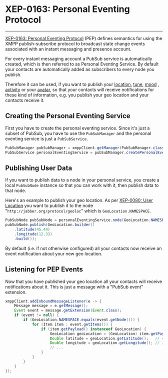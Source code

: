 # XEP-0163: Personal Eventing Protocol
---

[XEP-0163: Personal Eventing Protocol][PEP] (PEP) defines semantics for using the XMPP publish-subscribe protocol to
broadcast state change events associated with an instant messaging and presence account.

For every instant messaging account a PubSub service is automatically created, which is then referred to as Personal
Eventing Service. By default your contacts are automatically added as subscribers to every node you publish.

Therefore it can be used, if you want to publish your [location][GeoLocation], [tune][Tune], [mood][Mood]
, [activity][Activity] or your [avatar][Avatar], so that your contacts will receive notifications for these kind of
information, e.g. you publish your geo location and your contacts receive it.

## Creating the Personal Eventing Service

First you have to create the personal eventing service. Since it's just a subset of PubSub, you have to use
the `PubSubManager` and the personal eventing service is just a `PubSubService`.

```java
PubSubManager pubSubManager = xmppClient.getManager(PubSubManager.class);
PubSubService personalEventingService = pubSubManager.createPersonalEventingService();
```

## Publishing User Data

If you want to publish data to a node in your personal service, you create a local `PubSubNode` instance so that you can
work with it, then publish data to that node.

Here's an example to publish your geo location. As per [XEP-0080: User Location][GeoLocation] you want to publish it to
the node "`http://jabber.org/protocol/geoloc`" which is `GeoLocation.NAMESPACE`.

```java
PubSubNode pubSubNode = personalEventingService.node(GeoLocation.NAMESPACE);
pubSubNode.publish(GeoLocation.builder()
    .latitude(45.44)
    .longitude(12.33)
    .build());
```

By default (i.e. if not otherwise configured) all your contacts now receive an event notification about your new geo
location.

## Listening for PEP Events

Now that you have published your geo location all your contacts will receive notifications about it. This is just a
message with a "PubSub event" extension.

```java
xmppClient.addInboundMessageListener(e -> {
    Message message = e.getMessage();
    Event event = message.getExtension(Event.class);
    if (event != null) {
        if (GeoLocation.NAMESPACE.equals(event.getNode())) {
            for (Item item : event.getItems()) {
                if (item.getPayload() instanceof GeoLocation) {
                    GeoLocation geoLocation = (GeoLocation) item.getPayload();
                    Double latitude = geoLocation.getLatitude();   // 45.44
                    Double longitude = geoLocation.getLongitude(); // 12.33
                    // ...
                }
            }
        }
    }
});
```

[GeoLocation]: https://xmpp.org/extensions/xep-0080.html "XEP-0080: User Location"

[Mood]: https://xmpp.org/extensions/xep-0107.html "XEP-0107: User Mood"

[Activity]: https://xmpp.org/extensions/xep-0108.html "XEP-0108: User Activity"

[Avatar]: https://xmpp.org/extensions/xep-0084.html "XEP-0084: User Avatar"

[Tune]: https://xmpp.org/extensions/xep-0118.html "XEP-0118: User Tune"

[PubSub]: https://xmpp.org/extensions/xep-0060.html "XEP-0060: Publish-Subscribe"

[PEP]: https://xmpp.org/extensions/xep-0163.html "XEP-0163: Personal Eventing Protocol"